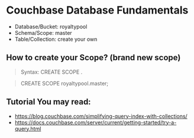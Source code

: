 # Couchbase Database Fundamentals

* Database/Bucket: royaltypool
* Schema/Scope: master
* Table/Collection: create your own

## How to create your Scope? (brand new scope)
> Syntax: CREATE SCOPE <bucket>.<scopename>
  
> CREATE SCOPE royaltypool.master;

## Tutorial You may read:
* https://blog.couchbase.com/simplifying-query-index-with-collections/
* https://docs.couchbase.com/server/current/getting-started/try-a-query.html
